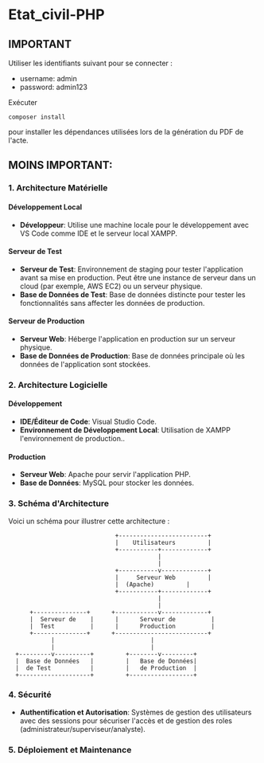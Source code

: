 # Etat_civil-PHP


## **IMPORTANT**

Utiliser les identifiants suivant pour se connecter :

* username: admin
* password: admin123

Exécuter

```
composer install
```

pour installer les dépendances utilisées lors de la génération du PDF de l'acte.



## **MOINS IMPORTANT:**

### 1. **Architecture Matérielle**

#### **Développement Local**

- **Développeur**: Utilise une machine locale pour le développement avec VS Code comme IDE et le serveur local  XAMPP.

#### **Serveur de Test**

- **Serveur de Test**: Environnement de staging pour tester l'application avant sa mise en production. Peut être une instance de serveur dans un cloud (par exemple, AWS EC2) ou un serveur physique.
- **Base de Données de Test**: Base de données distincte pour tester les fonctionnalités sans affecter les données de production.

#### **Serveur de Production**

- **Serveur Web**: Héberge l'application en production sur un serveur physique.
- **Base de Données de Production**: Base de données principale où les données de l'application sont stockées.

### 2. **Architecture Logicielle**

#### **Développement**

- **IDE/Éditeur de Code**: Visual Studio Code.
- **Environnement de Développement Local**: Utilisation de XAMPP l'environnement de production..

#### **Production**

- **Serveur Web**: Apache pour servir l'application PHP.
- **Base de Données**: MySQL pour stocker les données.

### 3. **Schéma d'Architecture**

Voici un schéma pour illustrer cette architecture :

```
                              +-------------------------+
                              |    Utilisateurs         |
                              +-----------+-------------+
                                          |
                                          |
                              +-----------v-------------+
                              |     Serveur Web         |
                              |  (Apache)         |
                              +-----------+-------------+
                                          |
                                          |
      +---------------+      +------------v-------------+
      |  Serveur de    |      |      Serveur de          |
      |  Test          |      |      Production          |
      +---------------+      +--------------------------+
            |                           |
            |                           |
  +---------v----------+         +--------v---------+
  |  Base de Données   |         |   Base de Données|
  |  de Test           |         |   de Production  |
  +--------------------+         +------------------+
```

### 4. **Sécurité**

- **Authentification et Autorisation**: Systèmes de gestion des utilisateurs avec des sessions pour sécuriser l'accès et de gestion des roles (administrateur/superviseur/analyste).

### 5. **Déploiement et Maintenance**
